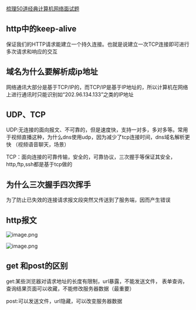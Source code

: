[梳理50道经典计算机网络面试题](https://mp.weixin.qq.com/s/jX3dsZmUa1TLLMt2GSwPWQ)

## http中的keep-alive
保证我们的HTTP请求能建立一个持久连接。也就是说建立一次TCP连接即可进行多次请求和响应的交互

## 域名为什么要解析成ip地址
网络通讯大部分是基于TCP/IP的，而TCP/IP是基于IP地址的，所以计算机在网络上进行通讯时只能识别如“202.96.134.133”之类的IP地址

## UDP、TCP
UDP:无连接的面向报文、不可靠的，但是速度快，支持一对多，多对多等。常用于视频直播这种，为什么dns使用udp，因为减少了tcp连接时间，dns域名解析更快 （视频语音聊天，场景）

TCP：面向连接的可靠传输，安全的，可靠协议，三次握手等保证其安全，http,ftp,ssh都是基于tcp做的

## 为什么三次握手四次挥手
为了防止已失效的连接请求报文段突然又传送到了服务端，因而产生错误

## http报文 
![image.png](https://p6-juejin.byteimg.com/tos-cn-i-k3u1fbpfcp/4d99aaf10b8d49fd929bb7a4c19627a3~tplv-k3u1fbpfcp-watermark.image?)

![image.png](https://p9-juejin.byteimg.com/tos-cn-i-k3u1fbpfcp/ceb0c744e8c44c29863eb0b1bb1985f8~tplv-k3u1fbpfcp-watermark.image?)

## get 和post的区别
get:某些浏览器对请求地址的长度有限制，url暴露，不能发送文件， 表单查询，查询结果页面可以收藏，不能修改服务器数据（最重要）

post:可以发送文件，url隐藏，可以改变服务器数据